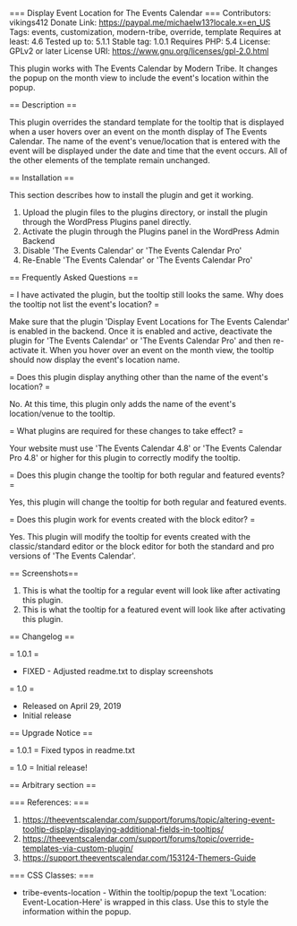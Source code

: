 === Display Event Location for The Events Calendar ===
Contributors: vikings412
Donate Link: https://paypal.me/michaelw13?locale.x=en_US
Tags: events, customization, modern-tribe, override, template
Requires at least: 4.6
Tested up to: 5.1.1
Stable tag: 1.0.1
Requires PHP: 5.4
License: GPLv2 or later
License URI: https://www.gnu.org/licenses/gpl-2.0.html

This plugin works with The Events Calendar by Modern Tribe. It changes the popup on the month view to include the event's location within the popup.

== Description ==

This plugin overrides the standard template for the tooltip that is displayed when a user hovers over an event on the month display of The Events Calendar. The name of the event's venue/location that is entered with the event will be displayed under the date and time that the event occurs. All of the other elements of the template remain unchanged.

== Installation ==

This section describes how to install the plugin and get it working.

1. Upload the plugin files to the plugins directory, or install the plugin through the WordPress Plugins panel directly.
1. Activate the plugin through the Plugins panel in the WordPress Admin Backend
1. Disable 'The Events Calendar' or 'The Events Calendar Pro'
1. Re-Enable 'The Events Calendar' or 'The Events Calendar Pro'

== Frequently Asked Questions ==

= I have activated the plugin, but the tooltip still looks the same. Why does the tooltip not list the event's location? =

Make sure that the plugin 'Display Event Locations for The Events Calendar' is enabled in the backend. Once it is enabled and active, deactivate the plugin for 'The Events Calendar' or 'The Events Calendar Pro' and then re-activate it. When you hover over an event on the month view, the tooltip should now display the event's location name.

= Does this plugin display anything other than the name of the event's location? =

No. At this time, this plugin only adds the name of the event's location/venue to the tooltip.

= What plugins are required for these changes to take effect? =

Your website must use 'The Events Calendar 4.8' or 'The Events Calendar Pro 4.8' or higher for this plugin to correctly modify the tooltip.

= Does this plugin change the tooltip for both regular and featured events? =

Yes, this plugin will change the tooltip for both regular and featured events.

= Does this plugin work for events created with the block editor? =

Yes. This plugin will modify the tooltip for events created with the classic/standard editor or the block editor for both the standard and pro versions of 'The Events Calendar'.

== Screenshots==

1. This is what the tooltip for a regular event will look like after activating this plugin.
2. This is what the tooltip for a featured event will look like after activating this plugin.

== Changelog ==

= 1.0.1 =
* FIXED - Adjusted readme.txt to display screenshots

= 1.0 =
* Released on April 29, 2019
* Initial release

== Upgrade Notice ==

= 1.0.1 =
Fixed typos in readme.txt

= 1.0 =
Initial release!

== Arbitrary section ==

=== References: ===
1. https://theeventscalendar.com/support/forums/topic/altering-event-tooltip-display-displaying-additional-fields-in-tooltips/
1. https://theeventscalendar.com/support/forums/topic/override-templates-via-custom-plugin/
1. https://support.theeventscalendar.com/153124-Themers-Guide

=== CSS Classes: ===
* tribe-events-location - Within the tooltip/popup the text 'Location: Event-Location-Here' is wrapped in this class. Use this to style the information within the popup.
